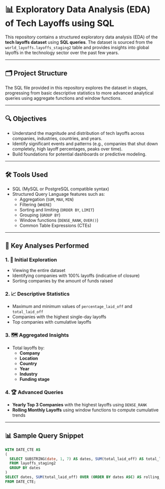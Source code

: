 # 📊 Exploratory Data Analysis (EDA) of Tech Layoffs using SQL

This repository contains a structured exploratory data analysis (EDA) of the **tech layoffs dataset** using **SQL queries**. The dataset is sourced from the `world_layoffs.layoffs_staging2` table and provides insights into global layoffs in the technology sector over the past few years.

---

## 🗂️ Project Structure

The SQL file provided in this repository explores the dataset in stages, progressing from basic descriptive statistics to more advanced analytical queries using aggregate functions and window functions.

---

## 🔍 Objectives

- Understand the magnitude and distribution of tech layoffs across companies, industries, countries, and years.
- Identify significant events and patterns (e.g., companies that shut down completely, high layoff percentages, peaks over time).
- Build foundations for potential dashboards or predictive modeling.

---

## 🛠️ Tools Used

- SQL (MySQL or PostgreSQL compatible syntax)
- Structured Query Language features such as:
  - Aggregation (`SUM`, `MAX`, `MIN`)
  - Filtering (`WHERE`)
  - Sorting and limiting (`ORDER BY`, `LIMIT`)
  - Grouping (`GROUP BY`)
  - Window functions (`DENSE_RANK`, `OVER()`)
  - Common Table Expressions (CTEs)

---

## 📌 Key Analyses Performed

### 1. 🧹 Initial Exploration
- Viewing the entire dataset
- Identifying companies with 100% layoffs (indicative of closure)
- Sorting companies by the amount of funds raised

### 2. 📈 Descriptive Statistics
- Maximum and minimum values of `percentage_laid_off` and `total_laid_off`
- Companies with the highest single-day layoffs
- Top companies with cumulative layoffs

### 3. 🗺️ Aggregated Insights
- Total layoffs by:
  - **Company**
  - **Location**
  - **Country**
  - **Year**
  - **Industry**
  - **Funding stage**

### 4. 🏆 Advanced Queries
- **Yearly Top 3 Companies** with the highest layoffs using `DENSE_RANK`
- **Rolling Monthly Layoffs** using window functions to compute cumulative trends

---

## 📊 Sample Query Snippet

```sql
WITH DATE_CTE AS 
(
  SELECT SUBSTRING(date, 1, 7) AS dates, SUM(total_laid_off) AS total_laid_off
  FROM layoffs_staging2
  GROUP BY dates
)
SELECT dates, SUM(total_laid_off) OVER (ORDER BY dates ASC) AS rolling_total_layoffs
FROM DATE_CTE;
